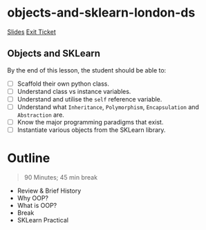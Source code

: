 # objects-and-sklearn-london-ds

[Slides](https://docs.google.com/presentation/d/1NX5HUPvrKfx--mruNrK1Eo-FUtHyxOB0amom5BlXpsw/edit?usp=sharing)
[Exit Ticket]()

## Objects and SKLearn

By the end of this lesson, the student should be able to:
* [ ] Scaffold their own python class.
* [ ] Understand class vs instance variables.
* [ ] Understand and utilise the `self` reference variable.
* [ ] Understand what `Inheritance`, `Polymorphism`, `Encapsulation` and `Abstraction` are.
* [ ] Know the major programming paradigms that exist.
* [ ] Instantiate various objects from the SKLearn library.

# Outline 

> 90 Minutes; 45 min break 

* Review & Brief History
* Why OOP?
* What is OOP?
* Break
* SKLearn Practical
